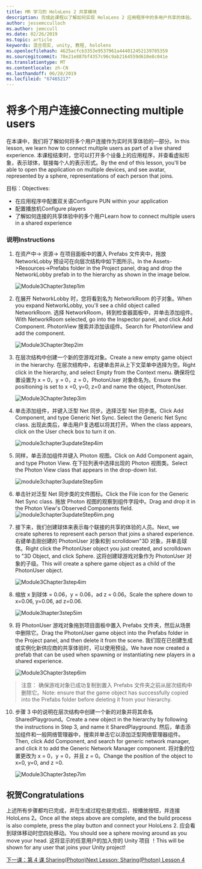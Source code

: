 ```yaml
---
title: MR 学习的 HoloLens 2 共享模块
description: 完成此课程以了解如何实现 HoloLens 2 应用程序中的多用户共享的体验。
author: jessemcculloch
ms.author: jemccull
ms.date: 02/26/2019
ms.topic: article
keywords: 混合现实, unity, 教程, hololens
ms.openlocfilehash: 4625acfcb3353e9537961a444012452139705359
ms.sourcegitcommit: 78e21e887bf4357c96c9ab2164559d610e8c041e
ms.translationtype: MT
ms.contentlocale: zh-CN
ms.lasthandoff: 06/28/2019
ms.locfileid: "67465217"
---
```

# <a name="connecting-multiple-users"></a><span data-ttu-id="75009-104">**将多个用户连接**</span><span class="sxs-lookup"><span data-stu-id="75009-104">**Connecting multiple users**</span></span> 

<span data-ttu-id="75009-105">在本课中，我们将了解如何将多个用户连接作为实时共享体验的一部分。</span><span class="sxs-lookup"><span data-stu-id="75009-105">In this lesson, we learn how to connect multiple users as part of a live shared experience.</span></span> <span data-ttu-id="75009-106">本课程结束时，您可以打开多个设备上的应用程序，并查看虚拟形象，表示球体，联接每个人的表示形式。</span><span class="sxs-lookup"><span data-stu-id="75009-106">By the end of this lesson, you'll be able to open the application on multiple devices, and see avatar, represented by a sphere, representations of each person that joins.</span></span> 

<span data-ttu-id="75009-107">目标：</span><span class="sxs-lookup"><span data-stu-id="75009-107">Objectives:</span></span>

- <span data-ttu-id="75009-108">在应用程序中配置双关语</span><span class="sxs-lookup"><span data-stu-id="75009-108">Configure PUN within your application</span></span>
- <span data-ttu-id="75009-109">配置播放机</span><span class="sxs-lookup"><span data-stu-id="75009-109">Configure players</span></span>
- <span data-ttu-id="75009-110">了解如何连接的共享体验中的多个用户</span><span class="sxs-lookup"><span data-stu-id="75009-110">Learn how to connect multiple users in a shared experience</span></span>

### <a name="instructions"></a><span data-ttu-id="75009-111">说明</span><span class="sxs-lookup"><span data-stu-id="75009-111">Instructions</span></span>

1. <span data-ttu-id="75009-112">在资产中-> 资源-> 在项目面板中的置入 Prefabs 文件夹中，拖放 NetworkLobby 预设可在向层次结构中如下图所示。</span><span class="sxs-lookup"><span data-stu-id="75009-112">In the Assets->Resources->Prefabs folder in the Project panel, drag and drop the NetworkLobby prefab in to the hierarchy as shown in the image below.</span></span>


   ![Module3Chapter3step1im](images/module3chapter3step1im.PNG)

2. <span data-ttu-id="75009-114">在展开 NetworkLobby 时，您将看到名为 NetworkRoom 的子对象。</span><span class="sxs-lookup"><span data-stu-id="75009-114">When you expand NetworkLobby, you'll see a child object called NetworkRoom.</span></span> <span data-ttu-id="75009-115">选择 NetworkRoom，转到检查器面板中，并单击添加组件。</span><span class="sxs-lookup"><span data-stu-id="75009-115">With NetworkRoom selected, go into the Inspector panel, and click Add Component.</span></span> <span data-ttu-id="75009-116">PhotonView 搜索并添加该组件。</span><span class="sxs-lookup"><span data-stu-id="75009-116">Search for PhotonView and add the component.</span></span>

   ![Module3Chapter3tep2im](images/module3chapter3step2im.PNG)

3. <span data-ttu-id="75009-118">在层次结构中创建一个新的空游戏对象。</span><span class="sxs-lookup"><span data-stu-id="75009-118">Create a new empty game object in the hierarchy.</span></span> <span data-ttu-id="75009-119">在层次结构中，右键单击并从上下文菜单中选择为空。</span><span class="sxs-lookup"><span data-stu-id="75009-119">Right click in the hierarchy, and select Empty from the Context menu.</span></span> <span data-ttu-id="75009-120">确保将位置设置为 x = 0，y = 0，z = 0，PhotonUser 对象命名为。</span><span class="sxs-lookup"><span data-stu-id="75009-120">Ensure the positioning is set to x =0, y=0, z=0 and name the object, PhotonUser.</span></span>

   ![Module3Chapter3step3im](images/module3chapter3step3im.PNG)

4. <span data-ttu-id="75009-122">单击添加组件，并键入泛型 Net 同步。选择泛型 Net 同步类。</span><span class="sxs-lookup"><span data-stu-id="75009-122">Click Add Component, and type Generic Net Sync. Select the Generic Net Sync class.</span></span> <span data-ttu-id="75009-123">出现此类后，单击用户复选框以将其打开。</span><span class="sxs-lookup"><span data-stu-id="75009-123">When the class appears, click on the User check box to turn it on.</span></span> 

   ![module3chapter3updateStep4im](images/module3chapter3updateStep4im.png)

5. <span data-ttu-id="75009-125">同样，单击添加组件并键入 Photon 视图。</span><span class="sxs-lookup"><span data-stu-id="75009-125">Click on Add Component again, and type Photon View.</span></span> <span data-ttu-id="75009-126">在下拉列表中选择出现的 Photon 视图类。</span><span class="sxs-lookup"><span data-stu-id="75009-126">Select the Photon View class that appears in the drop-down list.</span></span>

   ![module3chapter3updateStep5im](images/module3chapter3updateStep5im.png)

6. <span data-ttu-id="75009-128">单击针对泛型 Net 同步类的文件图标。</span><span class="sxs-lookup"><span data-stu-id="75009-128">Click the File icon for the Generic Net Sync class.</span></span> <span data-ttu-id="75009-129">拖放 Photon 视图的观察到组件字段中。</span><span class="sxs-lookup"><span data-stu-id="75009-129">Drag and drop it in the Photon View's Observed Components field.</span></span> ![module3chapter3updateStep6im.png](images/module3chapter3updateStep6im.png) 

7. <span data-ttu-id="75009-131">接下来，我们创建球体来表示每个联接的共享的体验的人员。</span><span class="sxs-lookup"><span data-stu-id="75009-131">Next, we create spheres to represent each person that joins a shared experience.</span></span> <span data-ttu-id="75009-132">右键单击刚创建的 PhotonUser 对象和到 scrolldown"3D 对象，并单击球体。</span><span class="sxs-lookup"><span data-stu-id="75009-132">Right click the PhotonUser object you just created, and scrolldown to "3D Object, and click Sphere.</span></span> <span data-ttu-id="75009-133">这将创建球游戏对象作为 PhotonUser 对象的子级。</span><span class="sxs-lookup"><span data-stu-id="75009-133">This will create a sphere game object as a child of the PhotonUser object.</span></span>

   ![Module3Chapter3step4im](images/module3chapter3step4im.PNG)

8. <span data-ttu-id="75009-135">缩放 x 到球体 = 0.06，y = 0.06，ad z = 0.06。</span><span class="sxs-lookup"><span data-stu-id="75009-135">Scale the sphere down to x=0.06, y=0.06, ad z=0.06.</span></span>

   ![Module3hapter3step5im](images/module3chapter3step5im.PNG)

9. <span data-ttu-id="75009-137">将 PhotonUser 游戏对象拖到项目面板中置入 Prefabs 文件夹，然后从场景中删除它。</span><span class="sxs-lookup"><span data-stu-id="75009-137">Drag the PhotonUser game object into the Prefabs folder in the Project panel, and then delete it from the scene.</span></span> <span data-ttu-id="75009-138">我们现在已创建生成或实例化新供应商的共享体验时，可以使用预设。</span><span class="sxs-lookup"><span data-stu-id="75009-138">We have now created a prefab that can be used when spawning or instantiating new players in a shared experience.</span></span>

   ![Module3Chapter3step6im](images/module3chapter3step6im.PNG)

> <span data-ttu-id="75009-140">注意： 确保游戏对象已成功复制到置入 Prefabs 文件夹之前从层次结构中删除它。</span><span class="sxs-lookup"><span data-stu-id="75009-140">Note: ensure that the game object has successfully copied into the Prefabs folder before deleting it from your hierarchy.</span></span>

10. <span data-ttu-id="75009-141">步骤 3 中的说明在层次结构中创建一个新的对象并将其命名 SharedPlayground。</span><span class="sxs-lookup"><span data-stu-id="75009-141">Create a new object in the hierarchy by following the instructions in Step 3, and name it SharedPlayground.</span></span> <span data-ttu-id="75009-142">然后，单击添加组件和一般网络管理器中，搜索并单击它以添加泛型网络管理器组件。</span><span class="sxs-lookup"><span data-stu-id="75009-142">Then, click Add Component, and search for generic network manager, and click it to add the Generic Network Manager component.</span></span> <span data-ttu-id="75009-143">将对象的位置更改为 x = 0，y = 0，并且 z = 0。</span><span class="sxs-lookup"><span data-stu-id="75009-143">Change the position of the object to x=0, y=0, and z =0.</span></span>

    ![Module3Chapter3step7im](images/module3chapter3step7im.PNG)


## <a name="congratulations"></a><span data-ttu-id="75009-145">祝贺</span><span class="sxs-lookup"><span data-stu-id="75009-145">Congratulations</span></span>

<span data-ttu-id="75009-146">上述所有步骤都均已完成，并在生成过程也是完成后，按播放按钮，并连接 HoloLens 2。</span><span class="sxs-lookup"><span data-stu-id="75009-146">Once all the steps above are complete, and the build process is also complete, press the play button and connect your HoloLens 2.</span></span> <span data-ttu-id="75009-147">应会看到球体移动时您四处移动。</span><span class="sxs-lookup"><span data-stu-id="75009-147">You should see a sphere moving around as you move your head.</span></span> <span data-ttu-id="75009-148">这将显示的任意用户的加入你的 Unity 项目 ！</span><span class="sxs-lookup"><span data-stu-id="75009-148">This will be shown for any user that joins your Unity project!</span></span>

<span data-ttu-id="75009-149">[下一课：第 4 课 Sharing(Photon)](mrlearning-sharing(photon)-ch4.md)</span><span class="sxs-lookup"><span data-stu-id="75009-149">[Next Lesson: Sharing(Photon) Lesson 4](mrlearning-sharing(photon)-ch4.md)</span></span>


